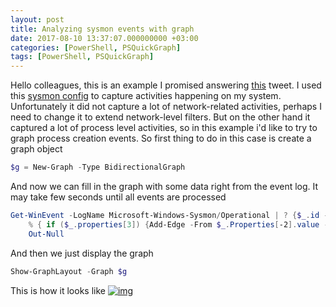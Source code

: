 ```yaml
---
layout: post
title: Analyzing sysmon events with graph
date: 2017-08-10 13:37:07.000000000 +03:00
categories: [PowerShell, PSQuickGraph]
tags: [PowerShell, PSQuickGraph]
---
```

Hello colleagues, this is an example I promised answering [this](https://twitter.com/cyb3rops/status/895024725730238464) tweet. I used this [sysmon config](https://github.com/SwiftOnSecurity/sysmon-config) to capture activities happening on my system. Unfortunately it did not capture a lot of network-related activities, perhaps I need to change it to extend network-level filters. But on the other hand it captured a lot of process level activities, so in this example i'd like to try to graph process creation events.
So first thing to do in this case is create a graph object

```powershell
$g = New-Graph -Type BidirectionalGraph
```

And now we can fill in the graph with some data right from the event log. It may take few seconds until all events are processed
```powershell
Get-WinEvent -LogName Microsoft-Windows-Sysmon/Operational | ? {$_.id -eq 1} | 
    % { if ($_.properties[3]) {Add-Edge -From $_.Properties[-2].value -To $_.properties[3].value -Graph $g}} | 
    Out-Null
```

And then we just display the graph
```powershell
Show-GraphLayout -Graph $g
```

This is how it looks like
[![img](http://img.youtube.com/vi/LuRo8GEwp1w/0.jpg)](http://www.youtube.com/watch?v=LuRo8GEwp1w)
